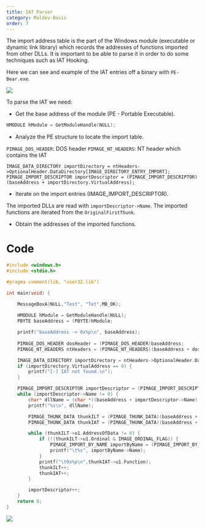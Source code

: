 ```yaml
---
title: IAT Parser
category: Maldev-Basis
order: 7
---
```


The import address table is the part of the Windows module (executable or dynamic link library) which records the addresses of functions imported from other DLLs. It is important to be able to parse it in order to do some techniques such as IAT Hooking.

Here we can see and example of the IAT entries off a binary with `PE-Bear.exe`.

![](/rtnotes/images/iat-example.png)

To parse the IAT we need:

* Get the base address of the module (PE - Portable Executable).

```cpp
HMODULE hModule = GetModuleHandle(NULL);
```

* Analyze the PE structure to locate the import table.


`PIMAGE_DOS_HEADER`: DOS header
`PIMAGE_NT_HEADERS`: NT header which contains the IAT

```
IMAGE_DATA_DIRECTORY importDirectory = ntHeaders->OptionalHeader.DataDirectory[IMAGE_DIRECTORY_ENTRY_IMPORT];
PIMAGE_IMPORT_DESCRIPTOR importDescriptor = (PIMAGE_IMPORT_DESCRIPTOR)(baseAddress + importDirectory.VirtualAddress);
```

* Iterate on the import entries (IMAGE_IMPORT_DESCRIPTOR).

The imported DLLs are read with `importDescriptor->Name`.
The imported functions are iterated from the  `OriginalFirstThunk`.

* Obtain the addresses of the imported functions.

# Code

```cpp
#include <windows.h>
#include <stdio.h>

#pragma comment(lib, "user32.lib")

int main(void) {

    MessageBoxA(NULL,"Test", "Tet",MB_OK);
    
    HMODULE hModule = GetModuleHandle(NULL);
    PBYTE baseAddress = (PBYTE)hModule;

    printf("baseAddress -> 0x%p\n", baseAddress);
    
    PIMAGE_DOS_HEADER dosHeader = (PIMAGE_DOS_HEADER)baseAddress;
    PIMAGE_NT_HEADERS ntHeaders = (PIMAGE_NT_HEADERS)(baseAddress + dosHeader->e_lfanew);

    IMAGE_DATA_DIRECTORY importDirectory = ntHeaders->OptionalHeader.DataDirectory[IMAGE_DIRECTORY_ENTRY_IMPORT];
    if (importDirectory.VirtualAddress == 0) {
        printf("[-] IAT not found.\n");
    }

    PIMAGE_IMPORT_DESCRIPTOR importDescriptor = (PIMAGE_IMPORT_DESCRIPTOR)(baseAddress + importDirectory.VirtualAddress);
    while (importDescriptor->Name != 0) {
        char* dllName = (char *)(baseAddress + importDescriptor->Name);
        printf("%s\n", dllName);

        PIMAGE_THUNK_DATA thunkILT = (PIMAGE_THUNK_DATA)(baseAddress + importDescriptor->OriginalFirstThunk);
        PIMAGE_THUNK_DATA thunkIAT = (PIMAGE_THUNK_DATA)(baseAddress + importDescriptor->FirstThunk);

        while (thunkILT->u1.AddressOfData != 0) {
            if (!(thunkILT->u1.Ordinal & IMAGE_ORDINAL_FLAG)) {
                PIMAGE_IMPORT_BY_NAME importByName = (PIMAGE_IMPORT_BY_NAME)(baseAddress + thunkILT->u1.AddressOfData);
                printf("\t%s", importByName->Name);
            }
            printf("\t0x%p\n",thunkIAT->u1.Function);
            thunkILT++;
            thunkIAT++;
        }

        importDescriptor++;
    }
    return 0;
}
```

![](/rtnotes/images/iat-parser.png)
